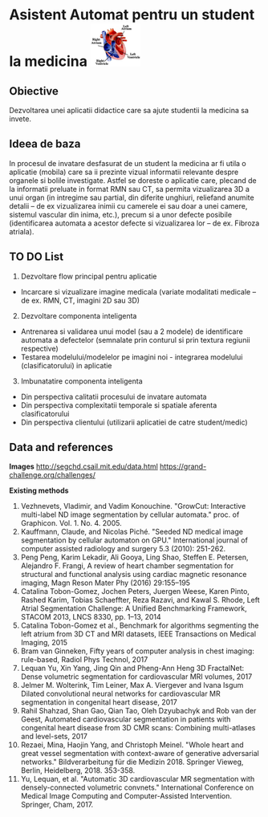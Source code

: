 
# Asistent Automat pentru un student la medicina  <img src="heartSmall.png" alt="A cool heart"/>

## Obiective
Dezvoltarea unei aplicatii didactice care sa ajute studentii la medicina sa invete.


## Ideea de baza
In procesul de invatare desfasurat de un student la medicina ar fi utila o aplicatie (mobila) care sa ii prezinte vizual informatii relevante despre organele si bolile investigate. Astfel se doreste o aplicatie care, plecand de la informatii preluate in format RMN sau CT, sa permita vizualizarea 3D a unui organ (in intregime sau partial, din diferite unghiuri, reliefand anumite detalii – de ex vizualizarea inimii cu camerele ei sau doar a unei camere, sistemul vascular din inima, etc.), precum si a unor defecte posibile (identificarea automata a acestor defecte si vizualizarea lor – de ex. Fibroza atriala). 


## TO DO List
1. Dezvoltare flow principal pentru aplicatie 
- Incarcare si vizualizare imagine medicala (variate modalitati medicale – de ex. RMN, CT, imagini 2D sau 3D)
2. Dezvoltare componenta inteligenta
- Antrenarea si validarea unui model (sau a 2 modele) de identificare automata a defectelor (semnalate prin conturul si prin textura regiunii respective)
- Testarea modelului/modelelor pe imagini noi - integrarea modelului (clasificatorului) in aplicatie
3. Imbunatatire componenta inteligenta
- Din perspectiva calitatii procesului de invatare automata
- Din perspectiva complexitatii temporale si spatiale aferenta clasificatorului
- Din perspectiva clientului (utilizarii aplicatiei de catre student/medic)

## Data and references
**Images**
http://segchd.csail.mit.edu/data.html
https://grand-challenge.org/challenges/

**Existing methods**
1. Vezhnevets, Vladimir, and Vadim Konouchine. "GrowCut: Interactive multi-label ND image segmentation by cellular automata." proc. of Graphicon. Vol. 1. No. 4. 2005.
2. Kauffmann, Claude, and Nicolas Piché. "Seeded ND medical image segmentation by cellular automaton on GPU." International journal of computer assisted radiology and surgery 5.3 (2010): 251-262.
3. Peng Peng, Karim Lekadir,  Ali Gooya, Ling Shao, Steffen E. Petersen, Alejandro F. Frangi, A review of heart chamber segmentation for  structural and functional analysis using cardiac magnetic resonance imaging, Magn Reson Mater Phy (2016) 29:155–195
4. Catalina Tobon-Gomez, Jochen Peters, Juergen Weese, Karen Pinto, Rashed Karim, Tobias Schaeffter, Reza Razavi, and Kawal S. Rhode, Left Atrial Segmentation Challenge: A Unified Benchmarking Framework, STACOM 2013, LNCS 8330, pp. 1–13, 2014
5. Catalina Tobon-Gomez et al., Benchmark for algorithms segmenting the left
atrium from 3D CT and MRI datasets, IEEE Transactions on Medical Imaging, 2015
6. Bram van Ginneken, Fifty years of computer analysis in chest imaging: rule-based, Radiol Phys Technol, 2017
7. Lequan Yu, Xin Yang, Jing Qin and Pheng-Ann Heng 
3D FractalNet: Dense volumetric segmentation for cardiovascular MRI volumes, 2017 
8. Jelmer M. Wolterink, Tim Leiner, Max A. Viergever and Ivana Isgum 
Dilated convolutional neural networks for cardiovascular MR segmentation in congenital heart disease, 2017
9. Rahil Shahzad, Shan Gao, Qian Tao, Oleh Dzyubachyk and Rob van der Geest, Automated cardiovascular segmentation in patients with congenital heart disease from 3D CMR scans: Combining multi-atlases and level-sets, 2017 
10. Rezaei, Mina, Haojin Yang, and Christoph Meinel. "Whole heart and great vessel segmentation with context-aware of generative adversarial networks." Bildverarbeitung für die Medizin 2018. Springer Vieweg, Berlin, Heidelberg, 2018. 353-358.
11. Yu, Lequan, et al. "Automatic 3D cardiovascular MR segmentation with densely-connected volumetric convnets." International Conference on Medical Image Computing and Computer-Assisted Intervention. Springer, Cham, 2017.



